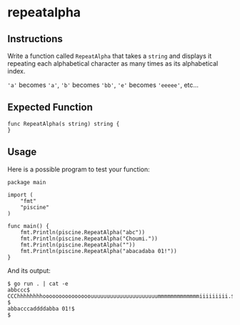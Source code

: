 # repeatalpha
## Instructions

Write a function called `RepeatAlpha` that takes a `string` and displays it repeating each alphabetical character as many times as its alphabetical index.

`'a'` becomes `'a'`, `'b'` becomes `'bb'`, `'e'` becomes `'eeeee'`, etc...
## Expected Function

```
func RepeatAlpha(s string) string {
}
```

## Usage

Here is a possible program to test your function:

```
package main

import (
	"fmt"
	"piscine"
)

func main() {
	fmt.Println(piscine.RepeatAlpha("abc"))
	fmt.Println(piscine.RepeatAlpha("Choumi."))
	fmt.Println(piscine.RepeatAlpha(""))
	fmt.Println(piscine.RepeatAlpha("abacadaba 01!"))
}
```

And its output:
```
$ go run . | cat -e
abbccc$
CCChhhhhhhhooooooooooooooouuuuuuuuuuuuuuuuuuuuummmmmmmmmmmmmiiiiiiiii.$
$
abbacccaddddabba 01!$
$
```